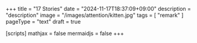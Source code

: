 +++
title = "17 Stories"
date =  "2024-11-17T18:37:09+09:00"
description = "description"
image = "/images/attention/kitten.jpg"
tags = [ "remark" ]
pageType = "text"
draft = true

[scripts]
  mathjax = false
  mermaidjs = false
+++












<!-- eof -->

